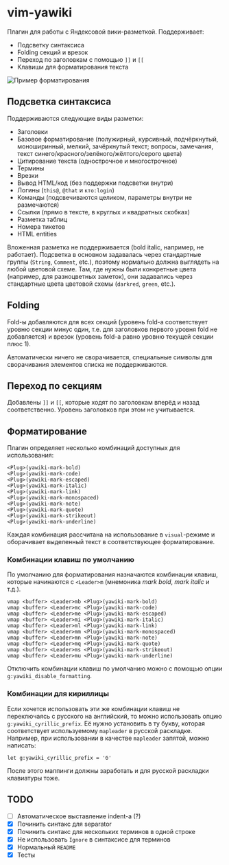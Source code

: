 # vim-yawiki

Плагин для работы с Яндексовой вики-разметкой. Поддерживает:
* Подсветку синтаксиса
* Folding секций и врезок
* Переход по заголовкам с помощью `]]` и `[[`
* Клавиши для форматирования текста

![Пример форматирования](https://cloud.githubusercontent.com/assets/4334930/23220632/a273b6b4-f933-11e6-9e80-281dcfd488fc.png)

## Подсветка синтаксиса ##

Поддерживаются следующие виды разметки:

* Заголовки
* Базовое форматирование (полужирный, курсивный, подчёркнутый, моноширинный, мелкий, зачёркнутый текст; вопросы, замечания, текст синего/красного/зелёного/жёлтого/серого цвета)
* Цитирование текста (однострочное и многострочное)
* Термины
* Врезки
* Вывод HTML/код (без поддержки подсветки внутри)
* Логины (`this@`, `@that` и `кто:login`)
* Команды (подсвечиваются целиком, параметры внутри не размечаются)
* Ссылки (прямо в тексте, в круглых и квадратных скобках)
* Разметка таблиц
* Номера тикетов
* HTML entities

Вложенная разметка не поддерживается (bold italic, например, не работает).
Подсветка в основном задавалась через стандартные группы (`String`, `Comment`, etc.), поэтому нормально должна выглядеть на любой цветовой схеме. Там, где нужны были конкретные цвета (например, для разноцветных заметок), они задавались через стандартные цвета цветовой схемы (`darkred`, `green`, etc.).

## Folding ##

Fold-ы добавляются для всех секций (уровень fold-а соответствует уровню секции минус один, т.е. для заголовков первого уровня fold не добавляется) и врезок (уровень fold-а равно уровню текущей секции плюс 1).

Автоматически ничего не сворачивается, специальные символы для сворачивания элементов списка не поддерживаются.

## Переход по секциям ##

Добавлены `]]` и `[[`, которые ходят по заголовкам вперёд и назад соответственно. Уровень заголовков при этом не учитывается.

## Форматирование ##

Плагин определяет несколько комбинаций доступных для использования:

    <Plug>(yawiki-mark-bold)
    <Plug>(yawiki-mark-code)
    <Plug>(yawiki-mark-escaped)
    <Plug>(yawiki-mark-italic)
    <Plug>(yawiki-mark-link)
    <Plug>(yawiki-mark-monospaced)
    <Plug>(yawiki-mark-note)
    <Plug>(yawiki-mark-quote)
    <Plug>(yawiki-mark-strikeout)
    <Plug>(yawiki-mark-underline)

Каждая комбинация рассчитана на использование в `visual`-режиме и оборачивает выделенный текст в соответствующее форматирование.

### Комбинации клавиш по умолчанию ##

По умолчанию для форматирования назначаются комбинации клавиш, которые начинаются с `<Leader>m` (мнемоника _mark bold_, _mark italic_ и т.д.).

    vmap <buffer> <Leader>mb <Plug>(yawiki-mark-bold)
    vmap <buffer> <Leader>mc <Plug>(yawiki-mark-code)
    vmap <buffer> <Leader>me <Plug>(yawiki-mark-escaped)
    vmap <buffer> <Leader>mi <Plug>(yawiki-mark-italic)
    vmap <buffer> <Leader>ml <Plug>(yawiki-mark-link)
    vmap <buffer> <Leader>mm <Plug>(yawiki-mark-monospaced)
    vmap <buffer> <Leader>mn <Plug>(yawiki-mark-note)
    vmap <buffer> <Leader>mq <Plug>(yawiki-mark-quote)
    vmap <buffer> <Leader>ms <Plug>(yawiki-mark-strikeout)
    vmap <buffer> <Leader>mu <Plug>(yawiki-mark-underline)

Отключить комбинации клавиш по умолчанию можно с помощью опции `g:yawiki_disable_formatting`.

### Комбинации для кириллицы ###

Если хочется использовать эти же комбинации клавиш не переключаясь с русского на английский, то можно использовать опцию `g:yawiki_cyrillic_prefix`. Её нужно установить в ту букву, которая соответствует используемому `mapleader` в русской раскладке. Например, при использовании в качестве `mapleader` запятой, можно написать:

    let g:yawiki_cyrillic_prefix = 'б'

После этого маппинги должны заработать и для русской раскладки клавиатуры тоже.

## TODO

- [ ] Автоматическое выставление indent-а (?)
- [x] Починить синтакс для separator
- [x] Починить синтакс для нескольких терминов в одной строке
- [x] Не использовать `Ignore` в синтаксисе для терминов
- [x] Нормальный `README`
- [x] Тесты

